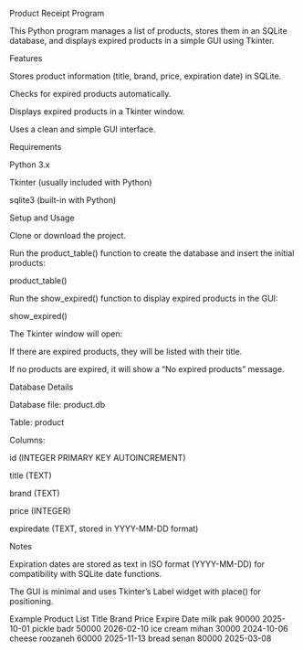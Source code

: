 Product Receipt Program

This Python program manages a list of products, stores them in an SQLite database, and displays expired products in a simple GUI using Tkinter.

Features

Stores product information (title, brand, price, expiration date) in SQLite.

Checks for expired products automatically.

Displays expired products in a Tkinter window.

Uses a clean and simple GUI interface.

Requirements

Python 3.x

Tkinter (usually included with Python)

sqlite3 (built-in with Python)

Setup and Usage

Clone or download the project.

Run the product_table() function to create the database and insert the initial products:

product_table()


Run the show_expired() function to display expired products in the GUI:

show_expired()


The Tkinter window will open:

If there are expired products, they will be listed with their title.

If no products are expired, it will show a “No expired products” message.

Database Details

Database file: product.db

Table: product

Columns:

id (INTEGER PRIMARY KEY AUTOINCREMENT)

title (TEXT)

brand (TEXT)

price (INTEGER)

expiredate (TEXT, stored in YYYY-MM-DD format)

Notes

Expiration dates are stored as text in ISO format (YYYY-MM-DD) for compatibility with SQLite date functions.

The GUI is minimal and uses Tkinter’s Label widget with place() for positioning.

Example Product List
Title	Brand	Price	Expire Date
milk	pak	90000	2025-10-01
pickle	badr	50000	2026-02-10
ice cream	mihan	30000	2024-10-06
cheese	roozaneh	60000	2025-11-13
bread	senan	80000	2025-03-08

